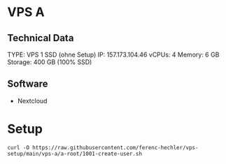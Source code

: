 # VPS A

## Technical Data

TYPE: VPS 1 SSD (ohne Setup)
IP: 157.173.104.46
vCPUs: 4
Memory: 6 GB
Storage: 400 GB (100% SSD)

## Software

* Nextcloud

# Setup

```
curl -O https://raw.githubusercontent.com/ferenc-hechler/vps-setup/main/vps-a/a-root/1001-create-user.sh
